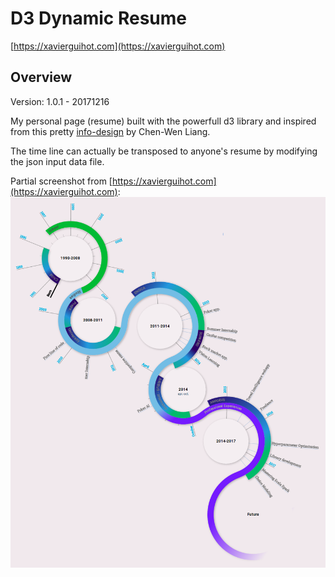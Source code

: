 
# D3 Dynamic Resume

[https://xavierguihot.com](https://xavierguihot.com)

## Overview

Version: 1.0.1 - 20171216

My personal page (resume) built with the powerfull d3 library and inspired from
this pretty [info-design](https://www.behance.net/gallery/7990211/Infographic-Design)
by Chen-Wen Liang.

The time line can actually be transposed to anyone's resume by modifying the
json input data file.

Partial screenshot from [https://xavierguihot.com](https://xavierguihot.com):
![Timeline](img/timeline.png)
